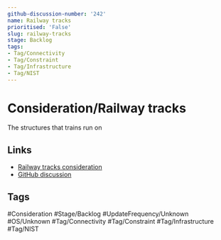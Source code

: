 ```yaml
---
github-discussion-number: '242'
name: Railway tracks
prioritised: 'False'
slug: railway-tracks
stage: Backlog
tags:
- Tag/Connectivity
- Tag/Constraint
- Tag/Infrastructure
- Tag/NIST
---
```


# Consideration/Railway tracks

The structures that trains run on

## Links

* [Railway tracks consideration](https://design.planning.data.gov.uk/planning-consideration/railway-tracks)
* [GitHub discussion](https://github.com/digital-land/data-standards-backlog/discussions/242)

## Tags

#Consideration #Stage/Backlog #UpdateFrequency/Unknown #OS/Unknown #Tag/Connectivity #Tag/Constraint #Tag/Infrastructure #Tag/NIST